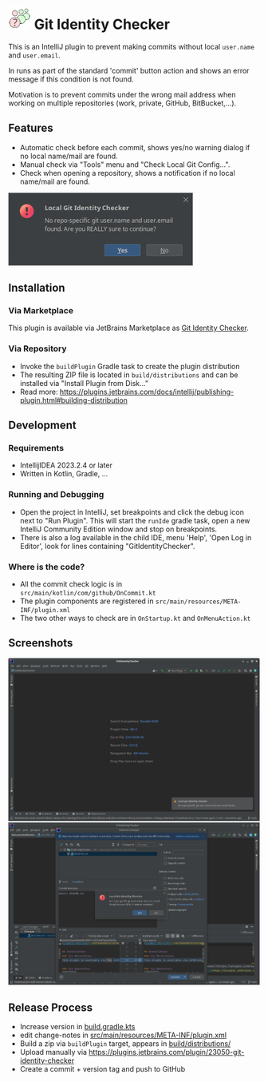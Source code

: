 # <img src="src/main/resources/META-INF/pluginIcon.svg" height="45px"/> Git Identity Checker

This is an IntelliJ plugin to prevent making commits without local `user.name` and `user.email`.

In runs as part of the standard 'commit' button action and shows an error message if this condition is not found.

Motivation is to prevent commits under the wrong mail address when working on multiple repositories (work, private,
GitHub, BitBucket,...).

## Features

- Automatic check before each commit, shows yes/no warning dialog if no local name/mail are found.
- Manual check via "Tools" menu and "Check Local Git Config...".
- Check when opening a repository, shows a notification if no local name/mail are found.

![commit warning](./screenshots/screenshot1.png)

## Installation

### Via Marketplace

This plugin is available via JetBrains Marketplace
as [Git Identity Checker](https://plugins.jetbrains.com/plugin/23050-git-identity-checker).

### Via Repository

- Invoke the `buildPlugin` Gradle task to create the plugin distribution
- The resulting ZIP file is located in `build/distributions` and can be installed via "Install Plugin from Disk..."
- Read more: https://plugins.jetbrains.com/docs/intellij/publishing-plugin.html#building-distribution

## Development

### Requirements

- IntellijIDEA 2023.2.4 or later
- Written in Kotlin, Gradle, ...

### Running and Debugging

- Open the project in IntelliJ, set breakpoints and click the debug icon next to "Run Plugin".
  This will start the `runIde` gradle task, open a new IntelliJ Community Edition window and stop on breakpoints.
- There is also a log available in the child IDE, menu 'Help', 'Open Log in Editor', look for
  lines containing "GitIdentityChecker".

### Where is the code?

- All the commit check logic is in `src/main/kotlin/com/github/OnCommit.kt`
- The plugin components are registered in `src/main/resources/META-INF/plugin.xml`
- The two other ways to check are in `OnStartup.kt` and `OnMenuAction.kt`

## Screenshots

![](screenshots/screenshot5.png)
![](screenshots/screenshot4.png)

## Release Process

- Increase version in [build.gradle.kts](build.gradle.kts)
- edit change-notes in [src/main/resources/META-INF/plugin.xml](src/main/resources/META-INF/plugin.xml)
- Build a zip via `buildPlugin` target, appears in [build/distributions/](build/distributions)
- Upload manually via https://plugins.jetbrains.com/plugin/23050-git-identity-checker
- Create a commit + version tag and push to GitHub
